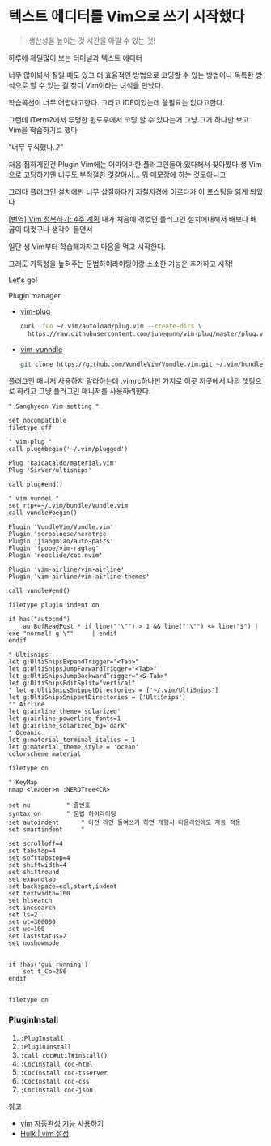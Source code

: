 # 텍스트 에디터를 Vim으로 쓰기 시작했다

> 생산성을 높이는 것 시간을 아낄 수 있는 것!

하루에 제일많이 보는 터미널과 텍스트 에디터

너무 많이봐서 질릴 때도 있고 더 효율적인 방법으로 코딩할 수 있는 방법이나 독특한 방식으로 할 수
있는 걸 찾다 Vim이라는 녀석을 만났다.

학습곡선이 너무 어렵다고한다. 그리고 IDE이있는데 쓸필요는 없다고한다.

그런데 iTerm2에서 투명한 윈도우에서 코딩 할 수 있다는거 그냥 그거 하나만 보고 Vim을 학습하기로 했다

"너무 무식했나..?"

처음 접하게된건 Plugin Vim에는 어마어마한 플러그인들이 있다해서 찾아봤다 생 Vim으로 코딩하기엔
너무도 부적절한 것같아서... 뭐 메모장에 하는 것도아니고

그러다 플러그인 설치에만 너무 삽질하다가 지칠지경에 이르다가 이 포스팅을 읽게 되었다  

[\[번역\] Vim 정복하기: 4주 계획](https://medium.com/@jungseobshin/vim-%EB%B0%B0%EC%9A%B0%EB%8A%94-%EB%B2%95-4%EC%A3%BC-%EA%B3%84%ED%9A%8D-77f3f7e263f7) 내가 처음에 겪었던 플러그인 설치에대해서 배보다 배꼽이 더컷구나 생각이 들면서

일단 생 Vim부터 학습해가자고 마음을 먹고 시작한다.

그래도 가독성을 높혀주는 문법하이라이팅이랑 소소한 기능은 추가하고 시작!

Let's go!

Plugin manager

- [vim-plug](https://github.com/junegunn/vim-plug)
  ```sh
  curl -fLo ~/.vim/autoload/plug.vim --create-dirs \
    https://raw.githubusercontent.com/junegunn/vim-plug/master/plug.vim
  ```
- [vim-vunndle](https://github.com/VundleVim/Vundle.vim)
  ```sh
  git clone https://github.com/VundleVim/Vundle.vim.git ~/.vim/bundle/Vundle.vim
  ```

플러그인 매니저 사용하지 말라하는데 .vimrc하나만 가지로 이곳 저곳에서 나의 셋팅으로 하려고 그냥
플러그인 매니저를 사용하려한다.

```viml
" Sanghyeon Vim setting "

set nocompatible
filetype off

" vim-plug "
call plug#begin('~/.vim/plugged')

Plug 'kaicataldo/material.vim'
Plug 'SirVer/ultisnips'

call plug#end()

" vim vundel "
set rtp+=~/.vim/bundle/Vundle.vim
call vundle#begin()

Plugin 'VundleVim/Vundle.vim'
Plugin 'scrooloose/nerdtree'
Plugin 'jiangmiao/auto-pairs'
Plugin 'tpope/vim-ragtag'
Plugin 'neoclide/coc.nvim'

Plugin 'vim-airline/vim-airline'
Plugin 'vim-airline/vim-airline-themes'

call vundle#end()

filetype plugin indent on

if has("autocmd")
	au BufReadPost * if line("'\"") > 1 && line("'\"") <= line("$") | exe "normal! g'\""     | endif
endif

" Ultisnips
let g:UltiSnipsExpandTrigger="<Tab>"
let g:UltiSnipsJumpForwardTrigger="<Tab>"
let g:UltiSnipsJumpBackwardTrigger="<S-Tab>"
let g:UltiSnipsEditSplit="vertical"
" let g:UltiSnipsSnippetDirectories = ['~/.vim/UltiSnips']
let g:UltiSnipsSnippetDirectories = ['UltiSnips']
"" Airline
let g:airline_theme='solarized'
let g:airline_powerline_fonts=1
let g:airline_solarized_bg='dark'
" Oceanic
let g:material_terminal_italics = 1
let g:material_theme_style = 'ocean'
colorscheme material

filetype on

" KeyMap
nmap <leader>n :NERDTree<CR>

set nu			" 줄번호
syntax on		" 문법 하이라이팅
set autoindent		" 이전 라인 들여쓰기 하면 개행시 다음라인에도 자동 적용
set smartindent		"

set scrolloff=4
set tabstop=4
set softtabstop=4
set shiftwidth=4
set shiftround
set expandtab
set backspace=eol,start,indent
set textwidth=100
set hlsearch
set incsearch
set ls=2
set ut=300000
set uc=100
set laststatus=2
set noshowmode


if !has('gui_running')
	set t_Co=256
endif


filetype on
```

### Pluginlnstall

1. `:PlugInstall`
2. `:PluginInstall`
3. `:call coc#util#install()`
4. `:CocInstall coc-html`
5. `:CocInstall coc-tsserver`
6. `:CocInstall coc-css`
7. `;Cocinstall coc-json`

참고

- [vim 자동완성 기능 사용하기](https://johngrib.github.io/wiki/vim-auto-completion/#ultisnips-%EC%84%A4%EC%B9%98)  
- [Hulk | vim 설정](https://hulk89.github.io/e.t.c2018/08/31/vim_settings/)
